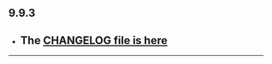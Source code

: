 ## 9.9.3

- ## The [CHANGELOG file is here](https://flutter-sound.canardoux.xyz/changelog.html)

-----------------------------------------------------------------------------------------------------------------------------------

